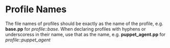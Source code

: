 # Profile Names

 The file names of profiles should be exactly as the name of the profile, e.g. **base.pp**
 for *profile::base*.
 When declaring profiles with hyphens or underscoress in their name,
 use that as the name, e.g. **puppet_agent.pp** for *profile::puppet_agent*
